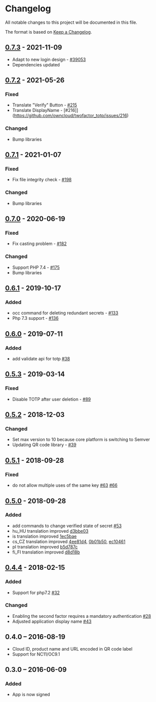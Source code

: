 # Changelog

All notable changes to this project will be documented in this file.

The format is based on [Keep a Changelog](http://keepachangelog.com/en/1.0.0/).

## [0.7.3] - 2021-11-09

- Adapt to new login design - [#39053](https://github.com/owncloud/twofactor_totp/issues/237)
- Dependencies updated

## [0.7.2] - 2021-05-26

### Fixed

- Translate "Verify" Button - [#215](https://github.com/owncloud/twofactor_totp/issues/215)
- Translate DisplayName - [#216]](https://github.com/owncloud/twofactor_totp/issues/216)

### Changed

- Bump libraries


## [0.7.1] - 2021-01-07

### Fixed

- Fix file integrity check - [#198](https://github.com/owncloud/twofactor_totp/issues/198)

### Changed

- Bump libraries

## [0.7.0] - 2020-06-19

### Fixed

- Fix casting problem - [#182](https://github.com/owncloud/twofactor_totp/issues/182)

### Changed

- Support PHP 7.4 - [#175](https://github.com/owncloud/twofactor_totp/issues/175)
- Bump libraries

## [0.6.1] - 2019-10-17

### Added

- occ command for deleting redundant secrets - [#133](https://github.com/owncloud/twofactor_totp/pull/133)
- Php 7.3 support - [#136](https://github.com/owncloud/twofactor_totp/pull/136)

## [0.6.0] - 2019-07-11

### Added

- add validate api for totp [#38](https://github.com/owncloud/twofactor_totp/pull/38)

## [0.5.3] - 2019-03-14

### Fixed

- Disable TOTP after user deletion - [#89](https://github.com/owncloud/twofactor_totp/issues/89)

## [0.5.2] - 2018-12-03

### Changed

- Set max version to 10 because core platform is switching to Semver
- Updating QR code library - [#39](https://github.com/owncloud/twofactor_totp/issues/39)

## [0.5.1] - 2018-09-28

### Fixed

- do not allow multiple uses of the same key [#63](https://github.com/owncloud/twofactor_totp/pull/63) [#66](https://github.com/owncloud/twofactor_totp/pull/66)

## [0.5.0] - 2018-09-28

### Added

- add commands to change verified state of secret [#53](https://github.com/owncloud/twofactor_totp/pull/53)
- hu_HU translation improved [d3bbe03](https://github.com/owncloud/twofactor_totp/commit/d3bbe03976fae9467ce6197a4d2dff6f05589bf3)
- is translation improved [1ec5bae](https://github.com/owncloud/twofactor_totp/commit/1ec5baee7007933cc91d73edac58a6f51e0721b4)
- cs_CZ translation improved [4ee81d4](https://github.com/owncloud/twofactor_totp/commit/4ee81d4d8d6cd8d68b1eacf8572c02f9122d5415), [0b01b50](https://github.com/owncloud/twofactor_totp/commit/0b01b505e8373941ee6066082bb3a35101af405a),
[ec10461](https://github.com/owncloud/twofactor_totp/commit/ec104613388c3436b1dce4733bbf92f6495527c9)
- pl translation improved [b5d787c](https://github.com/owncloud/twofactor_totp/commit/b5d787c760b508a780564d654ed5bf8bb6d9e464)
- fi_FI translation improved [d8d18b](https://github.com/owncloud/twofactor_totp/commit/d8d18bcab511e12dc380498b74e250ffdf91f370)

## [0.4.4] - 2018-02-15

### Added

- Support for php7.2 [#32](https://github.com/owncloud/twofactor_totp/pull/32)

### Changed

- Enabling the second factor requires a mandatory authentication [#28](https://github.com/owncloud/twofactor_totp/pull/28)
- Adjusted application display name [#43](https://github.com/owncloud/twofactor_totp/pull/43)

## 0.4.0 – 2016-08-19

- Cloud ID, product name and URL encoded in QR code label
- Support for NC11/OC9.1

## 0.3.0 – 2016-06-09

### Added

- App is now signed

[Unreleased]: https://github.com/owncloud/twofactor_totp/compare/v0.7.3...master
[0.7.3]: https://github.com/owncloud/twofactor_totp/compare/v0.7.2...v0.7.3
[0.7.2]: https://github.com/owncloud/twofactor_totp/compare/v0.7.1...v0.7.2
[0.7.1]: https://github.com/owncloud/twofactor_totp/compare/v0.7.0...v0.7.1
[0.7.0]: https://github.com/owncloud/twofactor_totp/compare/v0.6.1...v0.7.0
[0.6.1]: https://github.com/owncloud/twofactor_totp/compare/v0.6.0...v0.6.1
[0.6.0]: https://github.com/owncloud/twofactor_totp/compare/0.5.3...v0.6.0
[0.5.3]: https://github.com/owncloud/twofactor_totp/compare/0.5.2...v0.5.3
[0.5.2]: https://github.com/owncloud/twofactor_totp/compare/0.5.1...0.5.2
[0.5.1]: https://github.com/owncloud/twofactor_totp/compare/0.5.0...0.5.1
[0.5.0]: https://github.com/owncloud/twofactor_totp/compare/0.4.4...0.5.0
[0.4.4]: https://github.com/owncloud/twofactor_totp/compare/0.3...0.4
